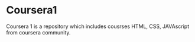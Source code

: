 # Coursera1
Coursera 1 is a repository which includes cousrses HTML, CSS, JAVAscript from coursera community.
